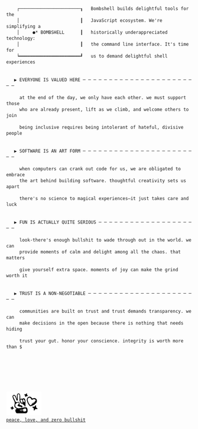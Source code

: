 ```plaintext
 
    ┌───────────────────────┒   Bombshell builds delightful tools for the
    │                       ┃   JavaScript ecosystem. We're simplifying a
    │     ●* BOMBSHELL      ┃   historically underappreciated technology:
    │                       ┃   the command line interface. It's time for
    ┕━━━━━━━━━━━━━━━━━━━━━━━┛   us to demand delightful shell experiences
    

   ▶ EVERYONE IS VALUED HERE ─ ─ ─ ─ ─ ─ ─ ─ ─ ─ ─ ─ ─ ─ ─ ─ ─ ─ ─ ─ ─ ─ ─

     at the end of the day, we only have each other. we must support those
     who are already present, lift as we climb, and welcome others to join

     being inclusive requires being intolerant of hateful, divisive people


   ▶ SOFTWARE IS AN ART FORM ─ ─ ─ ─ ─ ─ ─ ─ ─ ─ ─ ─ ─ ─ ─ ─ ─ ─ ─ ─ ─ ─ ─

     when computers can crank out code for us, we are obligated to embrace
     the art behind building software. thoughtful creativity sets us apart

     there's no science to magical experiences–it just takes care and luck


   ▶ FUN IS ACTUALLY QUITE SERIOUS ─ ─ ─ ─ ─ ─ ─ ─ ─ ─ ─ ─ ─ ─ ─ ─ ─ ─ ─ ─

     look-there's enough bullshit to wade through out in the world. we can
     provide moments of calm and delight among all the chaos. that matters

     give yourself extra space. moments of joy can make the grind worth it


   ▶ TRUST IS A NON-NEGOTIABLE ─ ─ ─ ─ ─ ─ ─ ─ ─ ─ ─ ─ ─ ─ ─ ─ ─ ─ ─ ─ ─ ─

     communities are built on trust and trust demands transparency. we can
     make decisions in the open because there is nothing that needs hiding

     trust your gut. honor your conscience. integrity is worth more than $


     
```

<br/><br/><br/>
<a href="https://github.com/bombshell-dev/manifesto"><picture>
    <source media="(prefers-color-scheme: dark)" srcset="/assets/peace-love/dark.svg">
    <source media="(prefers-color-scheme: light)" srcset="/assets/peace-love/light.svg">
    <img width="96" height="64" alt="an illustrated hand making a peace sign, next to a sparkling heart" src="/assets/peace-love.svg">
</picture></a>
<br />
<a href="https://github.com/bombshell-dev/manifesto">
    `peace, love, and zero bullshit`
</a>

<br/>

